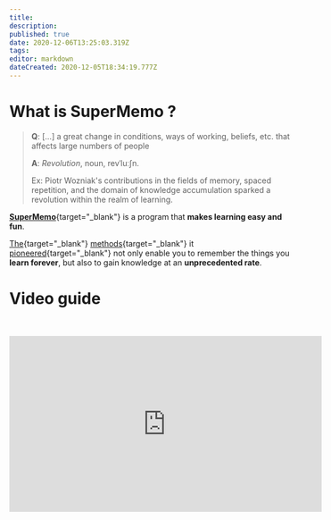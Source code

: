 ```yaml
---
title: 
description: 
published: true
date: 2020-12-06T13:25:03.319Z
tags: 
editor: markdown
dateCreated: 2020-12-05T18:34:19.777Z
---
```


# What is SuperMemo ?

> **Q**: <span class="sm-cloze">[...]</span>
> a great change in conditions, ways of working, beliefs, etc. that affects large numbers of people
>
> **A**: _Revolution_, noun, revˈluːʃn.
> 
> Ex: Piotr Wozniak's contributions in the fields of memory, spaced repetition, and the domain of knowledge accumulation sparked a revolution within the realm of learning.

[**SuperMemo**](https://super-memo.com/supermemo18.html){target="_blank"} is a program that **makes learning easy and fun**.

[The](https://supermemo.guru/wiki/Spaced_repetition){target="_blank"} [methods](https://supermemo.guru/wiki/Incremental_reading){target="_blank"} it [pioneered](https://supermemo.guru/wiki/History_of_spaced_repetition){target="_blank"} not only enable you to remember the things you **learn forever**, but also to gain knowledge at an **unprecedented rate**.

# Video guide
&nbsp;
<div>
  <iframe width="560" height="315" src="https://www.youtube-nocookie.com/embed/i33BTuwTgAs" frameborder="0" allow="accelerometer; autoplay; clipboard-write; encrypted-media; gyroscope; picture-in-picture" allowfullscreen></iframe>
</div>
